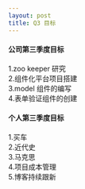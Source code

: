 ```yaml
---
layout: post
title: Q3 目标
---
```


####  公司第三季度目标   
1.zoo  keeper 研究 <br>
2.组件化平台项目搭建<br>
3.model 组件的编写<br>
4.表单验证组件的创建

####  个人第三季度目标
1.买车<br>
2.近代史<br>
3.马克思<br>
4.项目成本管理<br>
5.博客持续跟新